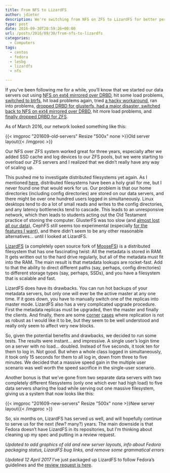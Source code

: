 ```yaml
---
title: From NFS to LizardFS
author: jdieter
description: We're switching from NFS on ZFS to LizardFS for better performance
type: post
date: 2016-09-30T20:59:26+00:00
url: /posts/2016/09/30/from-nfs-to-lizardfs
categories:
  - Computers
tags:
  - centos
  - fedora
  - lesbg
  - lizardfs
  - nfs

---
```

If you&#8217;ve been following me for a while, you&#8217;ll know that we started our data servers out using [NFS on ext4 mirrored over DRBD][1], hit some load problems, [switched to btrfs][2], hit load problems again, tried [a hacky workaround][3], ran into problems, [dropped DRBD for glusterfs, had a major disaster, switched back to NFS on ext4 mirrored over DRBD][4], hit more load problems, and [finally dropped DRBD for ZFS][5].

As of March 2016, our network looked something like this:

{{< imgproc "201609-old-servers" Resize "500x" none >}}Old server layout{{< /imgproc >}}

Our NFS over ZFS system worked great for three years, especially after we added SSD cache and log devices to our ZFS pools, but we were starting to overload our ZFS servers and I realized that we didn&#8217;t really have any way of scaling up.

This pushed me to investigate distributed filesystems yet again. As I mentioned [here][5], distributed filesystems have been a holy grail for me, but I never found one that would work for us. Our problem is that our home directories (including config directories) are stored on our data servers, and there might be over one hundred users logged in simultaneously. Linux desktops tend to do a lot of small reads and writes to the config directories, and any latency bottlenecks tend to cascade. This leads to an unresponsive network, which then leads to students acting out the Old Testament practice of stoning the computer. GlusterFS was too slow (and [almost lost all our data][4]), CephFS still seems too experimental (especially [for the features I want][7]), and there didn&#8217;t seem to be any other reasonable alternatives&#8230; until I looked at LizardFS.

[LizardFS][8] (a completely open source fork of [MooseFS][9]) is a distributed filesystem that has one fascinating twist: All the metadata is stored in RAM. It gets written out to the hard drive regularly, but all of the metadata must fit into the RAM. The main result is that metadata lookups are rocket-fast. Add to that the ability to direct different paths (say, perhaps, config directories) to different storage types (say, perhaps, SSDs), and you have a filesystem that is scalable and fast.

LizardFS does have its drawbacks. You can run hot backups of your metadata servers, but only one will ever be the active master at any one time. If it goes down, you have to manually switch one of the replicas into master mode. LizardFS also has a very complicated upgrade procedure. First the metadata replicas must be upgraded, then the master and finally the clients. And finally, there are some [corner][10] [cases][11] where replication is not as robust as I would like it to be, but they seem to be well understood and really only seem to affect very new blocks.

So, given the potential benefits and drawbacks, we decided to run some tests. The results were instant&#8230; and impressive. A single user&#8217;s login time on a server with no load&#8230; doubled. Instead of five seconds, it took ten for them to log in. Not good. But when a whole class logged in simultaneously, it took only 15 seconds for them to all log in, down from three to five minutes. We decided that a massive speed gain in the multiple user scenario was well worth the speed sacrifice in the single-user scenario.

Another bonus is that we&#8217;ve gone from two separate data servers with two completely different filesystems (only one which ever had high load) to five data servers sharing the load while serving out one massive filesystem, giving us a system that now looks like this:

{{< imgproc "201609-new-servers" Resize "500x" none >}}New server layout{{< /imgproc >}}

So, six months on, LizardFS has served us well, and will hopefully continue to serve us for the next (few? many?) years. The main downside is that Fedora doesn&#8217;t have LizardFS in its repositories, but I&#8217;m thinking about cleaning up my spec and putting in a review request.

_Updated to add graphics of old and new server layouts, info about Fedora packaging status, LizardFS bug links, and remove some grammatical errors_

_Updated 12 April 2017_ I&#8217;ve just packaged up LizardFS to follow Fedora&#8217;s guidelines and the [review request is here][13].

 [1]: /posts/2009/10/25/i-hate-nfs/
 [2]: /posts/2010/08/25/btrfs-on-the-server/
 [3]: /posts/2011/01/10/config-caching-filesystem-ccfs/
 [4]: /posts/2012/03/31/glusterfs-madness/
 [5]: /posts/2012/09/12/under-the-hood/
 [7]: http://docs.ceph.com/docs/master/cephfs/experimental-features/
 [8]: https://lizardfs.com/
 [9]: http://moosefs.org/
 [10]: https://github.com/lizardfs/lizardfs/issues/252
 [11]: https://github.com/lizardfs/lizardfs/issues/227
 [13]: https://bugzilla.redhat.com/show_bug.cgi?id=1441729
